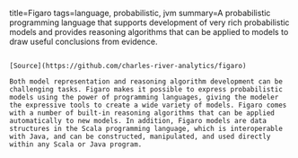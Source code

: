 title=Figaro
tags=language, probabilistic, jvm
summary=A probabilistic programming language that supports development of very rich probabilistic models and provides reasoning algorithms that can be applied to models to draw useful conclusions from evidence. 
~~~~~~

[Source](https://github.com/charles-river-analytics/figaro)

Both model representation and reasoning algorithm development can be challenging tasks. Figaro makes it possible to express probabilistic models using the power of programming languages, giving the modeler the expressive tools to create a wide variety of models. Figaro comes with a number of built-in reasoning algorithms that can be applied automatically to new models. In addition, Figaro models are data structures in the Scala programming language, which is interoperable with Java, and can be constructed, manipulated, and used directly within any Scala or Java program.
